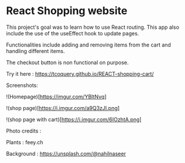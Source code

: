 # React Shopping website  

This project's goal was to learn how to use React routing. This app also include the use of the useEffect hook to update pages.

Functionalities include adding and removing items from the cart and handling different items. 

The checkout button is non functional on purpose.

Try it here : https://tcoquery.github.io/REACT-shopping-cart/

Screenshots:

!(Homepage)[https://imgur.com/YBItNvq]

!(shop page)[https://i.imgur.com/a9Q3zJI.png]

!(shop page with cart)[https://i.imgur.com/6IOzhtA.png]

Photo credits : 

Plants : feey.ch

Background : https://unsplash.com/@nahilnaseer
